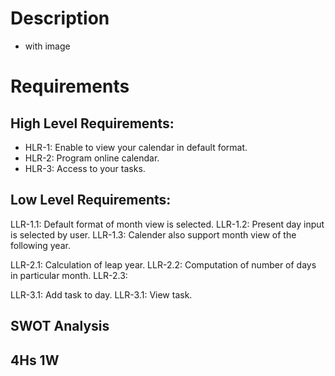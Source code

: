 # Description
* with image

# Requirements

## High Level Requirements:
* HLR-1: Enable to view your calendar in default format.
* HLR-2: Program online calendar.
* HLR-3: Access to your tasks.

## Low Level Requirements:
LLR-1.1: Default format of month view is selected.
LLR-1.2: Present day input is selected by user.
LLR-1.3: Calender also support month view of the following year.

LLR-2.1: Calculation of leap year.
LLR-2.2: Computation of number of days in particular month.
LLR-2.3: 

LLR-3.1: Add task to day.
LLR-3.1: View task.

## SWOT Analysis

## 4Hs 1W